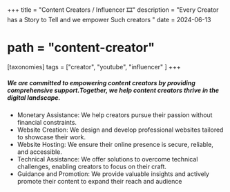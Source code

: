 +++
title = "Content Creators / Influencer 🎞️"
description = "Every Creator has a Story to Tell and we empower Such creators "
date = 2024-06-13
# path = "content-creator"
[taxonomies] 
tags = ["creator", "youtube", "influencer" ]
+++

##### We are committed to empowering content creators by providing comprehensive support.Together, we help content creators thrive in the digital landscape.

- Monetary Assistance: We help creators pursue their passion without financial constraints.
- Website Creation: We design and develop professional websites tailored to showcase their work.
- Website Hosting: We ensure their online presence is secure, reliable, and accessible.
- Technical Assistance: We offer solutions to overcome technical challenges, enabling creators to focus on their craft.
- Guidance and Promotion: We provide valuable insights and actively promote their content to expand their reach and audience


